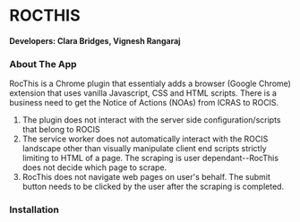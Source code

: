 # ROCTHIS
#### Developers: Clara Bridges, Vignesh Rangaraj

### About The App
RocThis is a Chrome plugin that essentialy adds a browser (Google Chrome) extension that uses vanilla Javascript, CSS and HTML scripts. There is a business need to get the Notice of Actions (NOAs) from ICRAS to ROCIS. 
1. The plugin does not interact with the server side configuration/scripts that belong to ROCIS
2. The service worker does not automatically interact with the ROCIS landscape other than visually manipulate client end scripts strictly limiting to HTML of a page. The scraping is user dependant--RocThis does not decide which page to scrape. 
3. RocThis does not navigate web pages on user's behalf. The submit button needs to be clicked by the user after the scraping is completed.

### Installation

